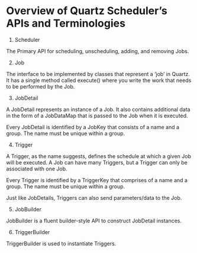 # Overview of Quartz Scheduler’s APIs and Terminologies

1. Scheduler

The Primary API for scheduling, unscheduling, adding, and removing Jobs.

2. Job

The interface to be implemented by classes that represent a ‘job’ in Quartz. It has a single method called execute() where you write the work that needs to be performed by the Job.

3. JobDetail

A JobDetail represents an instance of a Job. It also contains additional data in the form of a JobDataMap that is passed to the Job when it is executed.

Every JobDetail is identified by a JobKey that consists of a name and a group. The name must be unique within a group.

4. Trigger

A Trigger, as the name suggests, defines the schedule at which a given Job will be executed. A Job can have many Triggers, but a Trigger can only be associated with one Job.

Every Trigger is identified by a TriggerKey that comprises of a name and a group. The name must be unique within a group.

Just like JobDetails, Triggers can also send parameters/data to the Job.

5. JobBuilder

JobBuilder is a fluent builder-style API to construct JobDetail instances.

6. TriggerBuilder

TriggerBuilder is used to instantiate Triggers.

